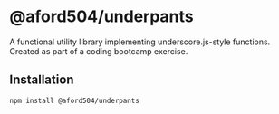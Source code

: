 # @aford504/underpants

A functional utility library implementing underscore.js-style functions. Created as part of a coding bootcamp exercise.

## Installation

```bash
npm install @aford504/underpants
